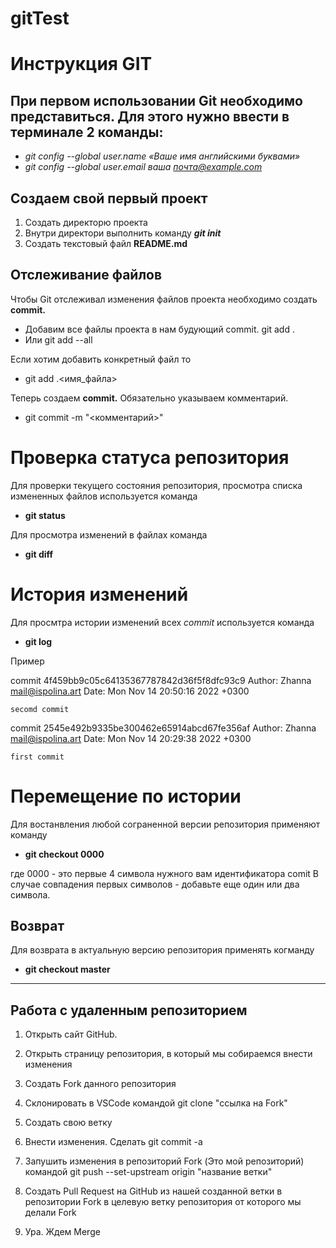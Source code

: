 # gitTest


# Инструкция GIT

## При первом использовании Git необходимо представиться.  Для этого нужно ввести в терминале 2 команды:
* *git config --global user.name «Ваше имя английскими буквами»*  
* *git config --global user.email ваша почта@example.com*


 
## Создаем свой первый проект 

1. Создать директорю проекта
2. Внутри директори выполнить команду ***git init***
3. Создать текстовый файл **README.md**

## Отслеживание файлов

Чтобы Git отслеживал изменения файлов  проекта необходимо создать **commit.**

* Добавим все файлы проекта в нам будующий commit.
git add .
* Или git add --all

Если хотим добавить конкретный файл то 
* git add .\<имя_файла> 

Теперь создаем **commit.** Обязательно указываем комментарий.

* git commit -m "<комментарий>"

# Проверка статуса репозитория

Для проверки текущего состояния репозитория, просмотра списка измененных файлов используется команда
* **git status**


Для просмотра изменений в файлах команда
* **git diff**

# История изменений

Для просмтра истории изменений всех *commit* используется команда
* **git log**

Пример

commit 4f459bb9c05c64135367787842d36f5f8dfc93c9
Author: Zhanna <mail@ispolina.art>
Date:   Mon Nov 14 20:50:16 2022 +0300

    secomd commit

commit 2545e492b9335be300462e65914abcd67fe356af
Author: Zhanna <mail@ispolina.art>
Date:   Mon Nov 14 20:29:38 2022 +0300

    first commit

# Перемещение по истории 

Для востанвления любой сограненной версии репозитория применяют команду

* **git checkout 0000**

где 0000 - это первые 4 символа нужного вам идентификатора comit
В случае совпадения первых символов - добавьте еще один или два символа. 


## Возврат

Для возврата в актуальную версию репозитория применять когманду

* **git checkout master**


----------------------------------------------

## Работа с удаленным репозиторием ##

1. Открыть сайт GitHub. 

2. Открыть страницу репозитория, в который мы собираемся внести изменения

3. Создать Fork данного репозитория

4. Склонировать в VSCode командой git clone "ссылка на Fork"

5. Cоздать свою ветку

6. Bнести изменения. Сделать git commit -a

7. Запушить изменения в репозиторий Fork (Это мой репозиторий) командой git push --set-upstream origin "название ветки"

8. Создать Pull Request на GitHub из нашей созданной ветки в репозитории Fork в целевую ветку репозитория от которого мы делали Fork

9. Ура. Ждем Merge